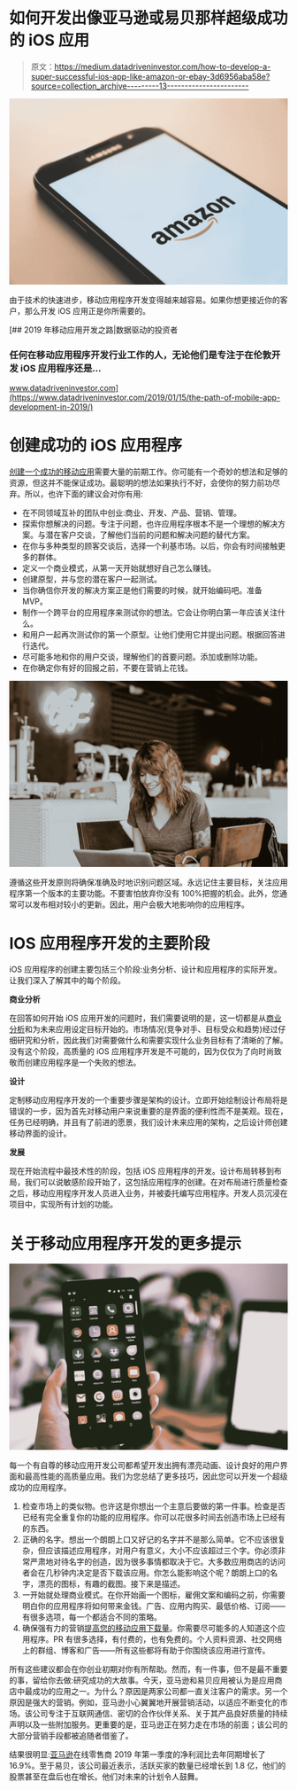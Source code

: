 # 如何开发出像亚马逊或易贝那样超级成功的 iOS 应用

> 原文：<https://medium.datadriveninvestor.com/how-to-develop-a-super-successful-ios-app-like-amazon-or-ebay-3d6956aba58e?source=collection_archive---------13----------------------->

![](img/0cd6f83bfbc5f61be9b6f6623715b3cb.png)

由于技术的快速进步，移动应用程序开发变得越来越容易。如果你想更接近你的客户，那么开发 iOS 应用正是你所需要的。

[](https://www.datadriveninvestor.com/2019/01/15/the-path-of-mobile-app-development-in-2019/) [## 2019 年移动应用开发之路|数据驱动的投资者

### 任何在移动应用程序开发行业工作的人，无论他们是专注于在伦敦开发 iOS 应用程序还是…

www.datadriveninvestor.com](https://www.datadriveninvestor.com/2019/01/15/the-path-of-mobile-app-development-in-2019/) 

# 创建成功的 iOS 应用程序

[创建一个成功的移动应用](https://swagsoft.com.sg/mobile-app-development/)需要大量的前期工作。你可能有一个奇妙的想法和足够的资源，但这并不能保证成功。最聪明的想法如果执行不好，会使你的努力前功尽弃。所以，也许下面的建议会对你有用:

*   在不同领域互补的团队中创业:商业、开发、产品、营销、管理。
*   探索你想解决的问题。专注于问题，也许应用程序根本不是一个理想的解决方案。与潜在客户交谈，了解他们当前的问题和解决问题的替代方案。
*   在你与多种类型的顾客交谈后，选择一个利基市场。以后，你会有时间接触更多的群体。
*   定义一个商业模式，从第一天开始就想好自己怎么赚钱。
*   创建原型，并与您的潜在客户一起测试。
*   当你确信你开发的解决方案正是他们需要的时候，就开始编码吧。准备 MVP。
*   制作一个跨平台的应用程序来测试你的想法。它会让你明白第一年应该关注什么。
*   和用户一起再次测试你的第一个原型。让他们使用它并提出问题。根据回答进行迭代。
*   尽可能多地和你的用户交谈，理解他们的首要问题。添加或删除功能。
*   在你确定你有好的回报之前，不要在营销上花钱。

![](img/39f88bc9d2122869f59da78794676b51.png)

遵循这些开发原则将确保准确及时地识别问题区域。永远记住主要目标，关注应用程序第一个版本的主要功能。不要害怕放弃你没有 100%把握的机会。此外，您通常可以发布相对较小的更新。因此，用户会极大地影响你的应用程序。

# IOS 应用程序开发的主要阶段

iOS 应用程序的创建主要包括三个阶段:业务分析、设计和应用程序的实际开发。让我们深入了解其中的每个阶段。

**商业分析**

在回答如何开始 iOS 应用开发的问题时，我们需要说明的是，这一切都是从[商业分析](https://en.wikipedia.org/wiki/Business_analysis)和为未来应用设定目标开始的。市场情况(竞争对手、目标受众和趋势)经过仔细研究和分析，因此我们对需要做什么和需要实现什么业务目标有了清晰的了解。没有这个阶段，高质量的 iOS 应用程序开发是不可能的，因为仅仅为了向时尚致敬而创建应用程序是一个失败的想法。

**设计**

定制移动应用程序开发的一个重要步骤是架构的设计。立即开始绘制设计布局将是错误的一步，因为首先对移动用户来说重要的是界面的便利性而不是美观。现在，任务已经明确，并且有了前进的愿景，我们设计未来应用的架构，之后设计师创建移动界面的设计。

**发展**

现在开始流程中最技术性的阶段，包括 iOS 应用程序的开发。设计布局转移到布局，我们可以说敏感阶段开始了，这包括应用程序的创建。在对布局进行质量检查之后，移动应用程序开发人员进入业务，并被委托编写应用程序。开发人员沉浸在项目中，实现所有计划的功能。

# 关于移动应用程序开发的更多提示

![](img/a51b52570c7f85879bc026236155a4a7.png)

每一个有自尊的移动应用开发公司都希望开发出拥有漂亮动画、设计良好的用户界面和最高性能的高质量应用。我们为您总结了更多技巧，因此您可以开发一个超级成功的应用程序。

1.  检查市场上的类似物。也许这是你想出一个主意后要做的第一件事。检查是否已经有完全重复你的功能的应用程序。你可以花很多时间去创造市场上已经有的东西。
2.  正确的名字。想出一个朗朗上口又好记的名字并不是那么简单。它不应该很复杂，但应该描述应用程序，对用户有意义，大小不应该超过三个字。你必须非常严肃地对待名字的创造，因为很多事情都取决于它。大多数应用商店的访问者会在几秒钟内决定是否下载该应用。你怎么能影响这个呢？朗朗上口的名字，漂亮的图标，有趣的截图。接下来是描述。
3.  一开始就处理商业模式。在你开始画一个图标，雇佣文案和编码之前，你需要明白你的应用程序将如何带来金钱。广告、应用内购买、最低价格、订阅——有很多选项，每一个都适合不同的策略。
4.  确保强有力的营销[提高您的移动应用下载量](https://swagsoft.com.sg/blog/growth-hacking-marketing-how-to-boost-mobile-app-downloads/)。你需要尽可能多的人知道这个应用程序。PR 有很多选择，有付费的，也有免费的。个人资料资源、社交网络上的群组、博客和广告——所有这些都将有助于你围绕该应用进行宣传。

所有这些建议都会在你创业初期对你有所帮助。然而，有一件事，但不是最不重要的事，留给你去做:研究成功的大故事。今天，亚马逊和易贝应用被认为是应用商店中最成功的应用之一。为什么？原因是两家公司都一直关注客户的需求。另一个原因是强大的营销。例如，亚马逊小心翼翼地开展营销活动，以适应不断变化的市场。该公司专注于互联网通信、密切的合作伙伴关系、关于其产品良好质量的持续声明以及一些附加服务。更重要的是，亚马逊正在努力走在市场的前面；该公司的大部分营销手段都被追随者借鉴了。

结果很明显:[亚马逊](https://www.cnbc.com/2019/04/25/amazon-earnings-q1-2019.html)在线零售商 2019 年第一季度的净利润比去年同期增长了 16.9%。至于易贝，该公司最近表示，活跃买家的数量已经增长到 1.8 亿，他们的股票甚至在盘后也在增长。他们对未来的计划令人鼓舞。